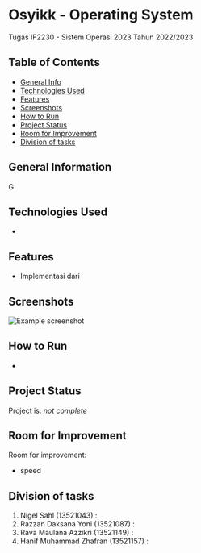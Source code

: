 <!-- # kit-OS-2023
Kit untuk IF2230 - Sistem Operasi 2023 -->

# Osyikk - Operating System 
<!-- IF2230 - Sistem Operasi 2023 -->
Tugas IF2230 - Sistem Operasi 2023 Tahun 2022/2023

## Table of Contents
* [General Info](#general-information)
* [Technologies Used](#technologies-used)
* [Features](#features)
* [Screenshots](#screenshots)
* [How to Run](#How-to-Run)
* [Project Status](#project-status)
* [Room for Improvement](#room-for-improvement)
* [Division of tasks](#division-of-tasks)
<!-- * [Penjelasan Singkat Algoritma](#Penjelasan-Singkat-Algoritma) -->


## General Information
G


## Technologies Used
- 

<!-- ## Penjelasan Singkat Algoritma
*  -->


## Features
- Implementasi dari

## Screenshots
![Example screenshot](./doc/OS.png)


## How to Run
- 

## Project Status
Project is: _not complete_ 


## Room for Improvement

Room for improvement:
- speed


## Division of tasks
1. Nigel Sahl (13521043)                : 
2. Razzan Daksana Yoni (13521087)       : 
3. Rava Maulana Azzikri (13521149)      : 
4. Hanif Muhammad Zhafran (13521157)    : 
